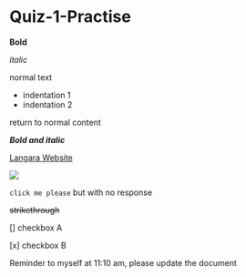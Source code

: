 # Quiz-1-Practise 

**Bold**

*italic*

normal text

- indentation 1
- indentation 2

return to normal content

***Bold and italic***

[Langara Website](https://langara.ca/)

[![](https://langara.ca/departments/communications-marketing/images/department_box.jpg)](https://langara.ca/departments/communications-marketing/brand/brand-resources.html)

``click me please``
but with no response

~~strikethrough~~

[] checkbox A

[x] checkbox B

Reminder to myself at 11:10 am, please update the document

